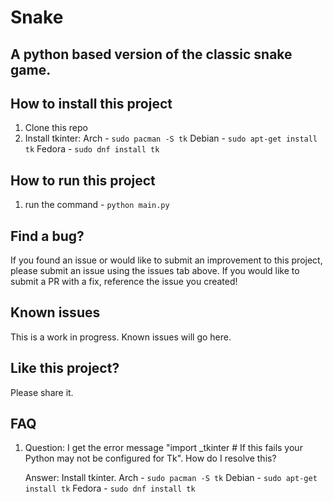 # Snake

## A python based version of the classic snake game. 

## How to install this project

1. Clone this repo
2. Install tkinter: 
   Arch - `sudo pacman -S tk`
   Debian - `sudo apt-get install tk`
   Fedora - `sudo dnf install tk`

## How to run this project

1. run the command - `python main.py`

## Find a bug?

If you found an issue or would like to submit an improvement to this project, please submit an issue using the issues tab above. If you would like to submit a PR with a fix, reference the issue you created!

## Known issues

This is a work in progress. Known issues will go here.

## Like this project?

Please share it.

## FAQ

1. Question: I get the error message "import _tkinter # If this fails your Python may not be configured for Tk". How do I resolve this?
   
   Answer: Install tkinter. 
            Arch - `sudo pacman -S tk`
            Debian - `sudo apt-get install tk`
            Fedora - `sudo dnf install tk`